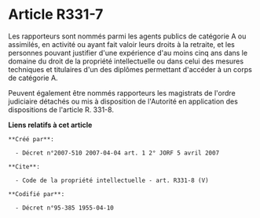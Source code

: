# Article R331-7

Les rapporteurs sont nommés parmi les agents publics de catégorie A ou assimilés, en activité ou ayant fait valoir leurs
droits à la retraite, et les personnes pouvant justifier d'une expérience d'au moins cinq ans dans le domaine du droit de la
propriété intellectuelle ou dans celui des mesures techniques et titulaires d'un des diplômes permettant d'accéder à un corps
de catégorie A.

Peuvent également être nommés rapporteurs les magistrats de l'ordre judiciaire détachés ou mis à disposition de l'Autorité en
application des dispositions de l'article R. 331-8.

**Liens relatifs à cet article**

	**Créé par**:

	  - Décret n°2007-510 2007-04-04 art. 1 2° JORF 5 avril 2007

	**Cite**:

	  - Code de la propriété intellectuelle - art. R331-8 (V)

	**Codifié par**:

	  - Décret n°95-385 1955-04-10
